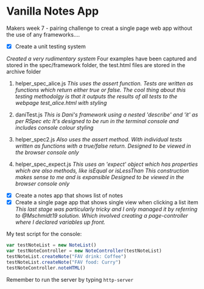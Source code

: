 Vanilla Notes App
========
Makers week 7 - pairing challenge to creat a single page web app without the use of any frameworks....

- [x] Create a unit testing system  

*Created a very rudimentary system*
Four examples have been captured and stored in the spec/framework folder, the test.html files are stored in the archive folder

1. helper_spec_alice.js
*This uses the assert function. Tests are written as functions which return either true or false.*
*The cool thing about this testing methodolgy is that it outputs the results of all tests to the webpage test_alice.html with styling*

2. daniTest.js
*This is Dani's framework using a nested 'describe' and 'it' as per RSpec etc*
*It's designed to be run in the terminal console and includes console colour styling*

3. helper_spec2.js
*Also uses the assert method. With individual tests written as functions with a true/false return.*
*Designed to be viewed in the browser console only*

4. helper_spec_expect.js
*This uses an 'expect' object which has properties which are also methods, like isEqual or isLessThan*
*This construction makes sense to me and is expansible*
*Designed to be viewed in the browser console only*

- [x] Create a notes app that shows list of notes
- [x] Create a single page app that shows single view when clicking a list item
*This last stage was particularly tricky and I only managed it by referring to @Mschmidt19 solution. Which involved creating a page-controller where I declared variables up front.*

My test script for the console:

```javascript
var testNoteList = new NoteList()
var testNoteController = new NoteController(testNoteList)
testNoteList.createNote("FAV drink: Coffee")
testNoteList.createNote("FAV food: Curry")
testNoteController.noteHTML()
```  
Remember to run the server by typing `http-server`